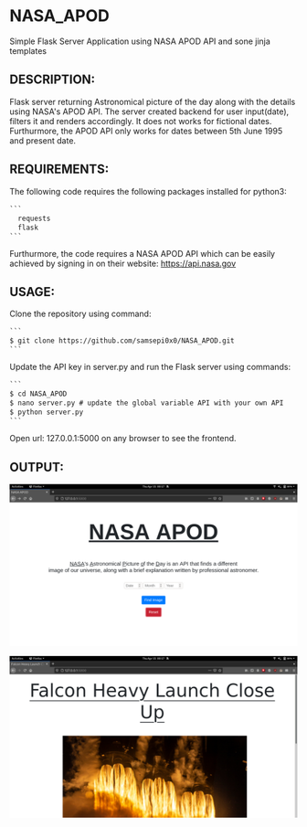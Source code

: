 # NASA_APOD

   Simple Flask Server Application using NASA APOD API and sone jinja templates


 ## DESCRIPTION:
   Flask server returning Astronomical picture of the day along with the details using
   NASA's APOD API.
   The server created backend for user input(date), filters it and renders accordingly.
   It does not works for fictional dates. 
   Furthurmore, the APOD API only works for dates between 5th June 1995 and present date.
 
 ## REQUIREMENTS:
   The following code requires the following packages installed for python3:
   
    ```
      requests
      flask
    ```
    
   Furthurmore, the code requires a NASA APOD API which can be easily achieved by signing
   in on their website: https://api.nasa.gov

 ## USAGE:
   Clone the repository using command:
   
    ```
    $ git clone https://github.com/samsepi0x0/NASA_APOD.git
    ```
   
   Update the API key in server.py and run the Flask server using commands:
   
    ```
    $ cd NASA_APOD
    $ nano server.py # update the global variable API with your own API
    $ python server.py
    ```
    
   Open url: 127.0.0.1:5000 on any browser to see the frontend.
    
    
 ## OUTPUT:

   ![Screenshot](https://github.com/samsepi0x0/NASA_APOD/blob/main/screenshots/Screenshot%20from%202021-04-15%2000-17-09.png)

   ![Screenshot](https://github.com/samsepi0x0/NASA_APOD/blob/main/screenshots/Screenshot%20from%202021-04-15%2000-17-33.png)

